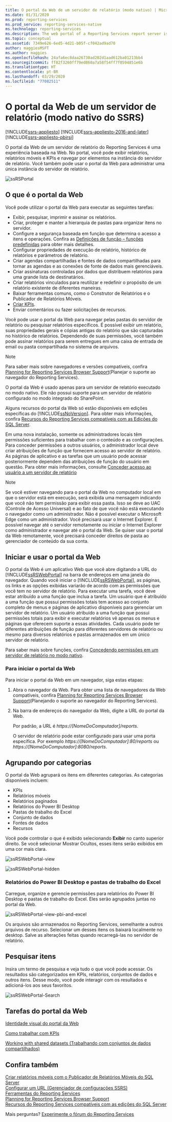 ```yaml
---
title: O portal da Web de um servidor de relatório (modo nativo) | Microsoft Docs
ms.date: 01/31/2020
ms.prod: reporting-services
ms.prod_service: reporting-services-native
ms.technology: reporting-services
ms.description: The web portal of a Reporting Services report server is a web-based experience for viewing reports, mobile reports, KPIs, and navigating through the elements in your report server instance.
ms.topic: conceptual
ms.assetid: 7349e626-6ed5-4d21-b05f-cf042ad9ad70
author: maggiesMSFT
ms.author: maggies
ms.openlocfilehash: 24afa6ec8daa26730ad202d1aad612ba01213bb4
ms.sourcegitcommit: ff82f3260ff79ed860a7a58f54ff7f0594851e6b
ms.translationtype: HT
ms.contentlocale: pt-BR
ms.lasthandoff: 03/29/2020
ms.locfileid: "77082511"
---
```

# <a name="the-web-portal-of-a-report-server-ssrs-native-mode"></a>O portal da Web de um servidor de relatório (modo nativo do SSRS)

[!INCLUDE[ssrs-appliesto](../includes/ssrs-appliesto.md)] [!INCLUDE[ssrs-appliesto-2016-and-later](../includes/ssrs-appliesto-2016-and-later.md)] [!INCLUDE[ssrs-appliesto-pbirsi](../includes/ssrs-appliesto-pbirs.md)]

O portal da Web de um servidor de relatório do Reporting Services é uma experiência baseada na Web. No portal, você pode exibir relatórios, relatórios móveis e KPIs e navegar por elementos na instância do servidor de relatório. Você também pode usar o portal da Web para administrar uma única instância do servidor de relatório.

![ssRSPortal](../reporting-services/media/ssrsportal.png)

## <a name="what-is-the-web-portal"></a>O que é o portal da Web

Você pode utilizar o portal da Web para executar as seguintes tarefas:

- Exibir, pesquisar, imprimir e assinar os relatórios.
- Criar, proteger e manter a hierarquia de pastas para organizar itens no servidor.
- Configure a segurança baseada em função que determina o acesso a itens e operações. Confira as [Definições de função – funções predefinidas](security/role-definitions-predefined-roles.md) para obter mais detalhes.
- Configurar propriedades de execução de relatório, histórico de relatórios e parâmetros de relatório.
- Criar agendas compartilhadas e fontes de dados compartilhadas para tornar as agendas e as conexões de fonte de dados mais gerenciáveis.
- Criar assinaturas controladas por dados que distribuem relatórios para uma grande lista de destinatários.
- Criar relatórios vinculados para reutilizar e redefinir o propósito de um relatório existente de diferentes maneiras.
- Baixar ferramentas comuns, como o Construtor de Relatórios e o Publicador de Relatórios Móveis.
- [Criar KPIs](../reporting-services/working-with-kpis-in-reporting-services.md).
- Enviar comentários ou fazer solicitações de recursos.

Você pode usar o portal da Web para navegar pelas pastas do servidor de relatório ou pesquisar relatórios específicos. É possível exibir um relatório, suas propriedades gerais e cópias antigas do relatório que são capturadas no histórico de relatórios. Dependendo de suas permissões, você também pode assinar relatórios para serem entregues em uma caixa de entrada de email ou pasta compartilhada no sistema de arquivos.

> [!NOTE]
> Para saber mais sobre navegadores e versões compatíveis, confira [Planning for Reporting Services Browser Support](../reporting-services/browser-support-for-reporting-services-and-power-view.md)(Planejar o suporte ao navegador do Reporting Services).

O portal da Web é usado apenas para um servidor de relatório executado no modo nativo. Ele não possui suporte para um servidor de relatório configurado no modo integrado do SharePoint.

Alguns recursos do portal da Web só estão disponíveis em edições específicas do [!INCLUDE[ssNoVersion](../includes/ssnoversion-md.md)]. Para obter mais informações, confira [Recursos do Reporting Services compatíveis com as Edições do SQL Server](../reporting-services/reporting-services-features-supported-by-the-editions-of-sql-server-2016.md).

Em uma nova instalação, somente os administradores locais têm permissões suficientes para trabalhar com o conteúdo e as configurações. Para conceder permissões a outros usuários, o administrador local deve criar atribuições de função que fornecem acesso ao servidor de relatório. As páginas de aplicativo e as tarefas que um usuário pode acessar posteriormente dependem das atribuições de função do usuário em questão. Para obter mais informações, consulte [Conceder acesso ao usuário a um servidor de relatório](security/grant-user-access-to-a-report-server-report-manager.md)

> [!NOTE]
> Se você estiver navegando para o portal da Web no computador local em que o servidor está em execução, será exibida uma mensagem indicando que você não tem permissão para exibir essa pasta. Isso se deve ao UAC (Controle de Acesso Universal) e ao fato de que você não está executando o navegador como um administrador. Não é possível executar o Microsoft Edge como um administrador. Você precisará usar o Internet Explorer. É possível navegar até o servidor remotamente ou iniciar o Internet Explorer como administrador e navegar até o portal da Web. Se quiser usar o portal da Web remotamente, você precisará conceder direitos de pasta ao gerenciador de conteúdo da sua conta.  

## <a name="start-and-use-the-web-portal"></a>Iniciar e usar o portal da Web

O portal da Web é um aplicativo Web que você abre digitando a URL do [!INCLUDE[ssRSWebPortal](../includes/ssrswebportal.md)] na barra de endereços em uma janela do navegador. Quando você iniciar o [!INCLUDE[ssRSWebPortal](../includes/ssrswebportal.md)], as páginas, os links e as opções exibidas variarão de acordo com as permissões que você tem no servidor de relatório. Para executar uma tarefa, você deve estar atribuído a uma função que inclua a tarefa.  Um usuário que é atribuído a uma função que possui permissões totais tem acesso ao conjunto completo de menus e páginas de aplicativo disponíveis para gerenciar um servidor de relatório. Um usuário atribuído a uma função que possui permissões totais para exibir e executar relatórios vê apenas os menus e páginas que oferecem suporte a essas atividades. Cada usuário pode ter diferentes atribuições de função para diferentes servidores de relatório ou mesmo para diversos relatórios e pastas armazenados em um único servidor de relatório.

Para saber mais sobre funções, confira [Concedendo permissões em um servidor de relatório no modo nativo](../reporting-services/security/granting-permissions-on-a-native-mode-report-server.md).

### <a name="start-the-web-portal"></a>Para iniciar o portal da Web

Para iniciar o portal da Web em um navegador, siga estas etapas:

1. Abra o navegador da Web. Para obter uma lista de navegadores da Web compatíveis, confira [Planning for Reporting Services Browser Support](../reporting-services/browser-support-for-reporting-services-and-power-view.md)(Planejando o suporte ao navegador do Reporting Services).

2. Na barra de endereços do navegador da Web, digite a URL do portal da Web.

    Por padrão, a URL é *https://[NomeDoComputador]/reports*.

    O servidor de relatório pode estar configurado para usar uma porta específica. Por exemplo *https://[NomeDoComputador]:80/reports* ou *https://[NomeDoComputador]:8080/reports*.

## <a name="grouping-by-categories"></a>Agrupando por categorias

O portal da Web agrupará os itens em diferentes categorias. As categorias disponíveis incluem:

- KPIs
- Relatórios móveis
- Relatórios paginados
- Relatórios do Power BI Desktop
- Pastas de trabalho do Excel
- Conjunto de dados
- Fontes de dados
- Recursos

Você pode controlar o que é exibido selecionando **Exibir** no canto superior direito. Se você selecionar Mostrar Ocultos, esses itens serão exibidos em uma cor mais clara.

![ssRSWebPortal-view](../reporting-services/media/ssrswebportal-view.png)

![ssRSWebPortal-hidden](../reporting-services/media/ssrswebportal-hidden.png)

### <a name="power-bi-desktop-reports-and-excel-workbooks"></a>Relatórios do Power BI Desktop e pastas de trabalho do Excel

Carregue, organize e gerencie permissões para relatórios do Power BI Desktop e pastas de trabalho do Excel. Eles serão agrupados juntas no portal da Web.

![ssRSWebPortal-view-pbi-and-excel](../reporting-services/media/ssrswebportal-view-pbi-and-excel.png)

Os arquivos são armazenados no Reporting Services, semelhante a outros arquivos de recurso. Selecionar um desses itens os baixará localmente no desktop. Salve as alterações feitas quando recarregá-las no servidor de relatório.

## <a name="search-for-items"></a>Pesquisar itens

Insira um termo de pesquisa e veja tudo o que você pode acessar. Os resultados são categorizados em KPIs, relatórios, conjuntos de dados e outros itens. Desse modo, você pode interagir com os resultados e adicioná-los aos seus favoritos.

![ssRSWebPortal-Search](../reporting-services/media/ssrswebportal-search.png)

## <a name="web-portal-tasks"></a>Tarefas do portal da Web

[Identidade visual do portal da Web](../reporting-services/branding-the-web-portal.md)

[Como trabalhar com KPIs](../reporting-services/working-with-kpis-in-reporting-services.md)

[Working with shared datasets (Trabalhando com conjuntos de dados compartilhados)](../reporting-services/work-with-shared-datasets-web-portal.md)

## <a name="see-also"></a>Confira também

[Criar relatórios móveis com o Publicador de Relatórios Móveis do SQL Server](../reporting-services/mobile-reports/create-mobile-reports-with-sql-server-mobile-report-publisher.md)  
[Configurar um URL (Gerenciador de configurações SSRS)](../reporting-services/install-windows/configure-a-url-ssrs-configuration-manager.md)  
[Ferramentas do Reporting Services](../reporting-services/tools/reporting-services-tools.md)  
[Planning for Reporting Services Browser Support](../reporting-services/browser-support-for-reporting-services-and-power-view.md)  
[Recursos do Reporting Services compatíveis com as edições do SQL Server](../reporting-services/reporting-services-features-supported-by-the-editions-of-sql-server-2016.md)  

Mais perguntas? [Experimente o fórum do Reporting Services](https://go.microsoft.com/fwlink/?LinkId=620231)
